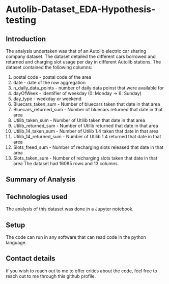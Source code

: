 # Autolib-Dataset_EDA-Hypothesis-testing
## Introduction
The analysis undertaken was that of an Autolib electric car sharing company dataset. The dataset detailed the different cars borrowed and returned and charging slot usage per day in different Autolib stations. The dataset contained the following columns:
  1. postal code - postal code of the area
  2. date - date of the row aggregation
  3. n_daily_data_points - number of daily data poinst that were available for
  4. dayOfWeek - identifier of weekday (0: Monday -> 6: Sunday)
  5. day_type - weekday or weekend
  6. Bluecars_taken_sum - Number of bluecars taken that date in that area
  7. Bluecars_returned_sum - Number of bluecars returned that date in that area
  8. Utilib_taken_sum - Number of Utilib taken that date in that area
  9. Utilib_returned_sum - Number of Utilib returned that date in that area
  10. Utilib_14_taken_sum - Number of Utilib 1.4 taken that date in that area
  11. Utilib_14_returned_sum - Number of Utilib 1.4 returned that date in that area
  12. Slots_freed_sum - Number of recharging slots released that date in that area
  13. Slots_taken_sum - Number of recharging slots taken that date in that area
The dataset had 16085 rows and 13 columns.
## Summary of Analysis

## Technologies used
The analysis of this dataset was done in a Jupyter notebook.

## Setup
The code can run in any software that can read code in the python language.

## Contact details
If you wish to reach out to me to offer critics about the code, feel free to reach out to me through this github profile.
